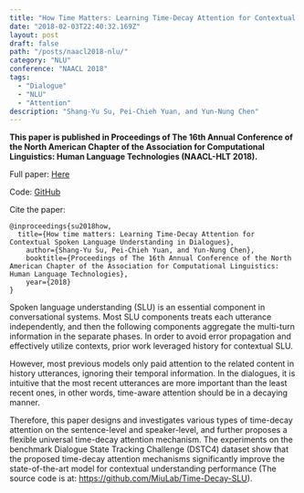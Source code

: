 ```yaml
---
title: "How Time Matters: Learning Time-Decay Attention for Contextual Spoken Language Understanding in Dialogues"
date: "2018-02-03T22:40:32.169Z"
layout: post
draft: false
path: "/posts/naacl2018-nlu/"
category: "NLU"
conference: "NAACL 2018"
tags:
  - "Dialogue"
  - "NLU"
  - "Attention"
description: "Shang-Yu Su, Pei-Chieh Yuan, and Yun-Nung Chen"
---
```


<b>This paper is published in Proceedings of The 16th Annual Conference of the North American Chapter of the Association for Computational Linguistics: Human Language Technologies (NAACL-HLT 2018).</b>

Full paper:
<a href="./naacl-hlt-2018-nlu-camera-ready.pdf" target="_blank">Here</a>

Code: 
<a href="https://github.com/MiuLab/Time-Decay-SLU" target="_blank">GitHub</a>

Cite the paper:
```
@inproceedings{su2018how,
  title={How time matters: Learning Time-Decay Attention for Contextual Spoken Language Understanding in Dialogues},
    author={Shang-Yu Su, Pei-Chieh Yuan, and Yun-Nung Chen},
    booktitle={Proceedings of The 16th Annual Conference of the North American Chapter of the Association for Computational Linguistics: Human Language Technologies},
    year={2018}
}
```
Spoken language understanding (SLU) is an essential component in conversational systems. Most SLU components treats each utterance independently, and then the following components aggregate the multi-turn information in the separate phases.
In order to avoid error propagation and effectively utilize contexts, prior work leveraged history for contextual SLU.

However, most previous models only paid attention to the related content in history utterances, ignoring their temporal information.
In the dialogues, it is intuitive that the most recent utterances are more important than the least recent ones, in other words, time-aware attention should be in a decaying manner.

Therefore, this paper designs and investigates various types of time-decay attention on the sentence-level and speaker-level, and further proposes a flexible universal time-decay attention mechanism. 
The experiments on the benchmark Dialogue State Tracking Challenge (DSTC4) dataset show that the proposed time-decay attention mechanisms significantly improve the state-of-the-art model for contextual understanding performance (The source code is at: https://github.com/MiuLab/Time-Decay-SLU).
